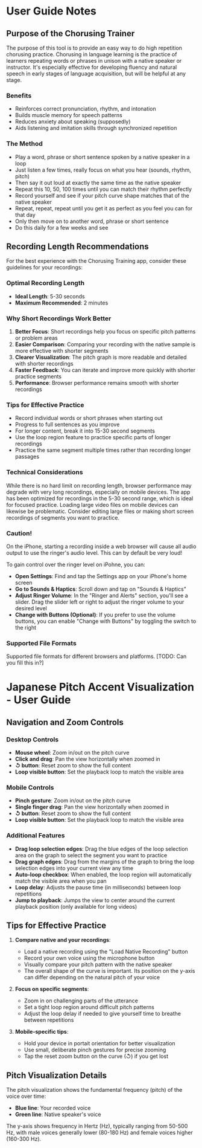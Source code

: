 # User Guide Notes

## Purpose of the Chorusing Trainer

The purpose of this tool is to provide an easy way to do high repetition chorusing practice.
Chorusing in language learning is the practice of learners repeating words or phrases in unison with a native speaker or instructor.
It's especially effective for developing fluency and natural speech in early stages of language acquisition, but will be helpful at any stage.

### Benefits
- Reinforces correct pronunciation, rhythm, and intonation
- Builds muscle memory for speech patterns
- Reduces anxiety about speaking (supposedly)
- Aids listening and imitation skills through synchronized repetition

### The Method
- Play a word, phrase or short sentence spoken by a native speaker in a loop
- Just listen a few times, really focus on what you hear (sounds, rhythm, pitch)
- Then say it out loud at exactly the same time as the native speaker
- Repeat this 10, 50, 100 times until you can match their rhythm perfectly
- Record yourself and see if your pitch curve shape matches that of the native speaker
- Repeat, repeat, repeat until you get it as perfect as you feel you can for that day
- Only then move on to another word, phrase or short sentence
- Do this daily for a few weeks and see


## Recording Length Recommendations

For the best experience with the Chorusing Training app, consider these guidelines for your recordings:

### Optimal Recording Length
- **Ideal Length**: 5-30 seconds
- **Maximum Recommended**: 2 minutes

### Why Short Recordings Work Better
1. **Better Focus**: Short recordings help you focus on specific pitch patterns or problem areas
2. **Easier Comparison**: Comparing your recording with the native sample is more effective with shorter segments
3. **Clearer Visualization**: The pitch graph is more readable and detailed with shorter recordings
4. **Faster Feedback**: You can iterate and improve more quickly with shorter practice segments
5. **Performance**: Browser performance remains smooth with shorter recordings

### Tips for Effective Practice
- Record individual words or short phrases when starting out
- Progress to full sentences as you improve
- For longer content, break it into 15-30 second segments
- Use the loop region feature to practice specific parts of longer recordings
- Practice the same segment multiple times rather than recording longer passages

### Technical Considerations
While there is no hard limit on recording length, browser performance may degrade with very long recordings, especially on mobile devices. The app has been optimized for recordings in the 5-30 second range, which is ideal for focused practice. Loading large video files on mobile devices can likewise be problematic. Consider editing large files or making short screen recordings of segments you want to practice.


### Caution!
On the iPhone, starting a recording inside a web browser will cause all audio output to use the ringer's audio level. This can by default be very loud!

To gain control over the ringer level on iPohne, you can:
- **Open Settings**: Find and tap the Settings app on your iPhone's home screen
- **Go to Sounds & Haptics**: Scroll down and tap on "Sounds & Haptics"
- **Adjust Ringer Volume**: In the "Ringer and Alerts" section, you'll see a slider. Drag the slider left or right to adjust the ringer volume to your desired level
- **Change with Buttons (Optional)**: If you prefer to use the volume buttons, you can enable "Change with Buttons" by toggling the switch to the right

### Supported File Formats 
Supported file formats for different browsers and platforms. [TODO: Can you fill this in?]

# Japanese Pitch Accent Visualization - User Guide

## Navigation and Zoom Controls

### Desktop Controls

- **Mouse wheel**: Zoom in/out on the pitch curve
- **Click and drag**: Pan the view horizontally when zoomed in
- **↺ button**: Reset zoom to show the full content
- **Loop visible button**: Set the playback loop to match the visible area

### Mobile Controls

- **Pinch gesture**: Zoom in/out on the pitch curve
- **Single finger drag**: Pan the view horizontally when zoomed in
- **↺ button**: Reset zoom to show the full content
- **Loop visible button**: Set the playback loop to match the visible area

### Additional Features

- **Drag loop selection edges**: Drag the blue edges of the loop selection area on the graph to select the segment you want to practice
- **Drag graph edges**: Drag from the margins of the graph to bring the loop selection edges into your current view any time
- **Auto-loop checkbox**: When enabled, the loop region will automatically match the visible area when you pan
- **Loop delay**: Adjusts the pause time (in milliseconds) between loop repetitions
- **Jump to playback**: Jumps the view to center around the current playback position (only available for long videos)

## Tips for Effective Practice

1. **Compare native and your recordings**:
   - Load a native recording using the "Load Native Recording" button
   - Record your own voice using the microphone button
   - Visually compare your pitch pattern with the native speaker
   - The overall shape of the curve is important. Its position on the y-axis can differ depending on the natural pitch of your voice
   
2. **Focus on specific segments**:
   - Zoom in on challenging parts of the utterance
   - Set a tight loop region around difficult pitch patterns
   - Adjust the loop delay if needed to give yourself time to breathe between repetitions
   
3. **Mobile-specific tips**:
   - Hold your device in portait orientation for better visualization
   - Use small, deliberate pinch gestures for precise zooming
   - Tap the reset zoom button on the curve (↺) if you get lost

## Pitch Visualization Details

The pitch visualization shows the fundamental frequency (pitch) of the voice over time:

- **Blue line**: Your recorded voice
- **Green line**: Native speaker's voice

The y-axis shows frequency in Hertz (Hz), typically ranging from 50-500 Hz, with male voices generally lower (80-180 Hz) and female voices higher (160-300 Hz). 
